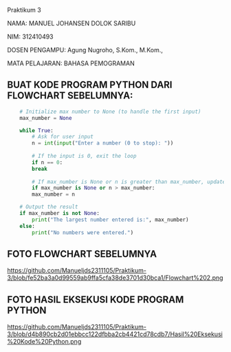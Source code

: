 Praktikum 3

NAMA: MANUEL JOHANSEN DOLOK SARIBU

NIM: 312410493

DOSEN PENGAMPU: Agung Nugroho, S.Kom., M.Kom., 

MATA PELAJARAN: BAHASA PEMOGRAMAN 

## BUAT KODE PROGRAM PYTHON DARI FLOWCHART SEBELUMNYA:

```python
    # Initialize max number to None (to handle the first input)
    max_number = None

    while True:
        # Ask for user input
        n = int(input("Enter a number (0 to stop): "))
    
        # If the input is 0, exit the loop
        if n == 0:
        break
    
        # If max_number is None or n is greater than max_number, update max_number
        if max_number is None or n > max_number:
        max_number = n

    # Output the result
    if max_number is not None:
        print("The largest number entered is:", max_number)
    else:
        print("No numbers were entered.")
```

## FOTO FLOWCHART SEBELUMNYA
https://github.com/Manueljds2311105/Praktikum-3/blob/fe52ba3a0d99559ab9ffa5cfa38de3701d30bca1/Flowchart%202.png

## FOTO HASIL EKSEKUSI KODE PROGRAM PYTHON
https://github.com/Manueljds2311105/Praktikum-3/blob/d4b890cb2d01ebbcc122dfbba2cb4421cd78cdb7/Hasil%20Eksekusi%20Kode%20Python.png
